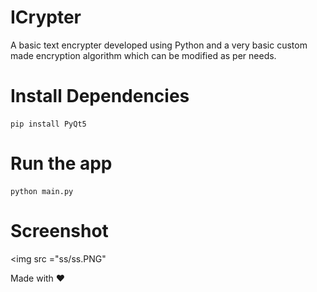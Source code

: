 # ICrypter
A basic text encrypter developed using Python and a very basic custom made encryption algorithm which can be modified as per needs. 
# Install Dependencies 
```
pip install PyQt5
```
# Run the app 
```
python main.py
```

# Screenshot
<img src ="ss/ss.PNG"
     
Made with ❤️
